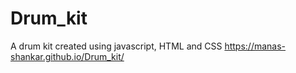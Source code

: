 # Drum_kit
A drum kit created using javascript, HTML and CSS
https://manas-shankar.github.io/Drum_kit/
